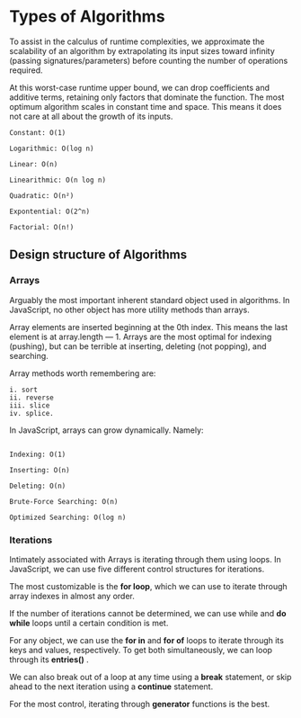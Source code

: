 # Types of Algorithms

To assist in the calculus of runtime complexities, we approximate the scalability of an algorithm by extrapolating its input sizes toward infinity (passing signatures/parameters) before counting the number of operations required.

At this worst-case runtime upper bound, we can drop coefficients and additive terms, retaining only factors that dominate the function. The most optimum algorithm scales in constant time and space. This means it does not care at all about the growth of its inputs.

```
Constant: O(1)

Logarithmic: O(log n)

Linear: O(n)

Linearithmic: O(n log n)

Quadratic: O(n²)

Expontential: O(2^n)

Factorial: O(n!)

```
 
## Design structure of Algorithms

### Arrays
Arguably the most important inherent standard object used in algorithms. In JavaScript, no other object has more utility methods than arrays. 

Array elements are inserted beginning at the 0th index. This means the last element is at array.length — 1. Arrays are the most optimal for indexing (pushing), but can be terrible at inserting, deleting (not popping), and searching. 

Array methods worth remembering are: 

```
i. sort
ii. reverse
iii. slice
iv. splice. 

```

In JavaScript, arrays can grow dynamically. Namely:

```

Indexing: O(1)

Inserting: O(n)

Deleting: O(n)

Brute-Force Searching: O(n)

Optimized Searching: O(log n)

```


### Iterations

Intimately associated with Arrays is iterating through them using loops. In JavaScript, we can use five different control structures for iterations. 

The most customizable is the **for loop**, which we can use to iterate through array indexes in almost any order. 

If the number of iterations cannot be determined, we can use while and **do while**  loops until a certain condition is met. 

For any object, we can use the **for in** and **for of** loops to iterate through its keys and values, respectively. To get both simultaneously, we can loop through its **entries()** .

We can also break out of a loop at any time using a **break** statement, or skip ahead to the next iteration using a **continue** statement. 

For the most control, iterating through **generator** functions is the best.
